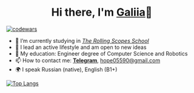 <h1 align="center">Hi there, I'm <a href="https://galiia-gr.github.io/rsschool-cv/" target="_blank">Galiia</a>👋</h1>

[![codewars](https://www.codewars.com/users/rsschool_140970a538cc19f9/badges/small)](https://www.codewars.com/users/rsschool_140970a538cc19f9)


- 🌱 I’m currently studying in [*The Rolling Scopes School*](https://rs.school/js/)
- 👯 I lead an active lifestyle and am open to new ideas
- 📘 My education: Engineer degree of Computer Science and Robotics
- 📫 How to contact me: [**Telegram**](https://t.me/galiia_g), hope05590@gmail.com
- 🌍 I speak Russian (native), English (B1+)



[![Top Langs](https://github-readme-stats.vercel.app/api/top-langs/?username=Galiia-GR&layout=compact)](https://github.com/Galiia-GR/github-readme-stats)
